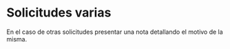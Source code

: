 # Solicitudes varias

En el caso de otras solicitudes presentar una nota detallando el motivo de la misma.